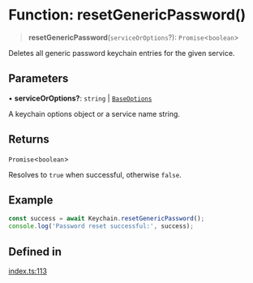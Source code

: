 # Function: resetGenericPassword()

> **resetGenericPassword**(`serviceOrOptions`?): `Promise`\<`boolean`\>

Deletes all generic password keychain entries for the given service.

## Parameters

• **serviceOrOptions?**: `string` \| [`BaseOptions`](../type-aliases/BaseOptions.md)

A keychain options object or a service name string.

## Returns

`Promise`\<`boolean`\>

Resolves to `true` when successful, otherwise `false`.

## Example

```typescript
const success = await Keychain.resetGenericPassword();
console.log('Password reset successful:', success);
```

## Defined in

[index.ts:113](https://github.com/oblador/react-native-keychain/blob/6ec8fdb5b967a106085e74014d8072182c9fca28/src/index.ts#L113)
